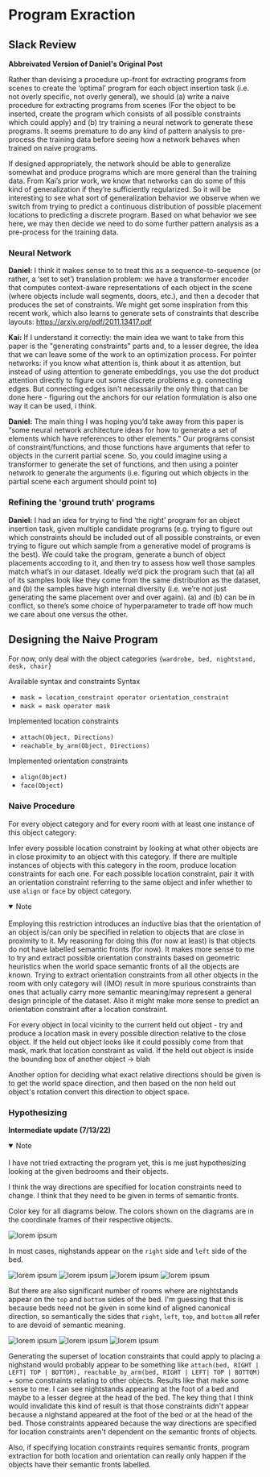 # Program Exraction
## Slack Review 
**Abbreivated Version of Daniel's Original Post**

Rather than devising a procedure up-front for extracting programs from scenes to create the ‘optimal’ program for each object insertion task (i.e. not overly specific, not overly general), we should (a) write a naive procedure for extracting programs from scenes (For the object to be inserted, create the program which consists of all possible constraints which could apply) and (b) try training a neural network to generate these programs. It seems premature to do any kind of pattern analysis to pre-process the training data before seeing how a network behaves when trained on naive programs. 

If designed appropriately, the network should be able to generalize somewhat and produce programs which are more general than the training data. From Kai’s prior work, we know that networks can do some of this kind of generalization if they’re sufficiently regularized. So it will be interesting to see what sort of generalization behavior we observe when we switch from trying to predict a continuous distribution of possible placement locations to predicting a discrete program. Based on what behavior we see here, we may then decide we need to do some further pattern analysis as a pre-process for the training data. 

### Neural Network 
**Daniel:** I think it makes sense to to treat this as a sequence-to-sequence (or rather, a ‘set to set’) translation problem: we have a transformer encoder that computes context-aware representations of each object in the scene (where objects include wall segments, doors, etc.), and then a decoder that produces the set of constraints. We might get some inspiration from this recent work, which also learns to generate sets of constraints that describe layouts: https://arxiv.org/pdf/2011.13417.pdf

**Kai:** If I understand it correctly: the main idea we want to take from this paper is the "generating constraints" parts and, to a lesser degree, the idea that we can leave some of the work to an optimization process. For pointer networks: if you know what attention is, think about it as attention, but instead of using attention to generate embeddings, you use the dot product attention directly to figure out some discrete problems e.g. connecting edges. But connecting edges isn't necessarily the only thing that can be done here - figuring out the anchors for our relation formulation is also one way it can be used, i think.

**Daniel:** The main thing I was hoping you’d take away from this paper is “some neural network architecture ideas for how to generate a set of elements which have references to other elements.” Our programs consist of constraint/functions, and those functions have arguments that refer to objects in the current partial scene. So, you could imagine using a transformer to generate the set of functions, and then using a pointer network to generate the arguments (i.e. figuring out which objects in the partial scene each argument should point to)

### Refining the 'ground truth' programs 
**Daniel:** I had an idea for trying to find ‘the right’ program for an object insertion task, given multiple candidate programs (e.g. trying to figure out which constraints should be included out of all possible constraints, or even trying to figure out which sample from a generative model of programs is the best). We could take the program, generate a bunch of object placements according to it, and then try to assess how well those samples match what’s in our dataset. Ideally we’d pick the program such that (a) all of its samples look like they come from the same distribution as the dataset, and (b) the samples have high internal diversity (i.e. we’re not just generating the same placement over and over again). (a) and (b) can be in conflict, so there’s some choice of hyperparameter to trade off how much we care about one versus the other.

## Designing the Naive Program 
For now, only deal with the object categories `{wardrobe, bed, nightstand, desk, chair}`

Available syntax and constraints
Syntax
 * `mask = location_constraint operator orientation_constraint`
 * `mask = mask operator mask`

Implemented location constraints 
 * `attach(Object, Directions)`
 * `reachable_by_arm(Object, Directions)`

Implemented orientation constraints 
 * `align(Object)`
 * `face(Object)`

### Naive Procedure 
For every object category and for every room with at least one instance of this object category: 

Infer every possible location constraint by looking at what other objects are in close proximity to an object with this category. If there are multiple instances of objects with this category in the room, produce location constraints for each one. For each possible location constraint, pair it with an orientation constraint referring to the same object and infer whether to use `align` or `face` by object category. 

<details open>
<summary>Note</summary>
<br>
Employing this restriction introduces an inductive bias that the orientation of an object is/can only be specified in relation to objects that are close in proximity to it. My reasoning for doing this (for now at least) is that objects do not have labelled semantic fronts (for now). It makes more sense to me to try and extract possible orientation constraints based on geometric heuristics when the world space semantic fronts of all the objects are known. Trying to extract orientation constraints from all other objects in the room with only category will (IMO) result in more spurious constraints than ones that actually carry more semantic meaning/may represent a general design principle of the dataset. Also it might make more sense to predict an orientation constraint after a location constraint. 
</details>

For every object in local vicinity to the current held out object - try and produce a location mask in every possible direction relative to the close object. If the held out object looks like it could possibly come from that mask, mark that location constraint as valid. If the held out object is inside the bounding box of another object -> blah 

Another option for deciding what exact relative directions should be given is to get the world space direction, and then based on the non held out object's rotation convert this direction to object space. 

### Hypothesizing 
**Intermediate update (7/13/22)** 
<details open>
<summary>Note</summary>
<br>
I have not tried extracting the program yet, this is me just hypothesizing looking at the given bedrooms and their objects. 
</details>

I think the way directions are specified for location constraints need to change. I think that they need to be given in terms of semantic fronts. 

Color key for all diagrams below. The colors shown on the diagrams are in the coordinate frames of their respective objects. 

![lorem ipsum](diagrams/color_key.png)

In most cases, nighstands appear on the `right` side and `left` side of the bed. 

![lorem ipsum](diagrams/50-SecondBedroom-40617.png)
![lorem ipsum](diagrams/65-SecondBedroom-17779.png)
![lorem ipsum](diagrams/76-SecondBedroom-1727.png)
![lorem ipsum](diagrams/58-MasterBedroom-836.png)

But there are also significant number of rooms where are nightstands appear on the `top` and `bottom` sides of the bed. I'm guessing that this is because beds need not be given in some kind of aligned canonical direction, so semantically the sides that `right`, `left`, `top`, and `bottom` all refer to are devoid of semantic meaning. 

![lorem ipsum](diagrams/51-MasterBedroom-40642.png)
![lorem ipsum](diagrams/89-SecondBedroom-15023.png)
![lorem ipsum](diagrams/127-Bedroom-68029.png)

Generating the superset of location constraints that could apply to placing a nighstand would probably appear to be something like `attach(bed, RIGHT | LEFT| TOP | BOTTOM), reachable_by_arm(bed, RIGHT | LEFT| TOP | BOTTOM)` + some constraints relating to other objects. Results like that make some sense to me. I can see nightstands appearing at the foot of a bed and maybe to a lesser degree at the head of the bed. The key thing that I think would invalidate this kind of result is that those constraints didn't appear because a nighstand appeared at the foot of the bed or at the head of the bed. Those constraints appeared because the way directions are specified for location constraints aren't dependent on the semantic fronts of objects. 

Also, if specifying location constraints requires semantic fronts, program extraction for both location and orientation can really only happen if the objects have their semantic fronts labelled. 